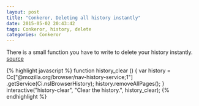 ```yaml
---
layout: post
title: "Conkeror, Deleting all history instantly"
date: 2015-05-02 20:43:42
tags: Conkeror, history, delete
categories: Conkeror
---
```

There is a small function you have to write to delete your history instantly. [source](http://retroj.net/git/conkerorrc/history.js)

{% highlight javascript %}
function history_clear () {
    var history = Cc["@mozilla.org/browser/nav-history-service;1"]
        .getService(Ci.nsIBrowserHistory);
    history.removeAllPages();
}
interactive("history-clear",
    "Clear the history.",
    history_clear);
{% endhighlight %}

